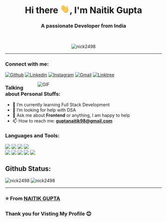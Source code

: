<!--
**nick2498/nick2498** is a ✨ _special_ ✨ repository because its `README.md` (this file) appears on your GitHub profile.
-->

<h1 align="center"> Hi there <img src="https://raw.githubusercontent.com/ABSphreak/ABSphreak/master/gifs/Hi.gif" width="30px">, I'm Naitik Gupta</h1>

<h3 align="center"> A passionate Developer from India </h3>

<br>
<p align="center"> 
  <img src="https://komarev.com/ghpvc/?username=nick2498&label=Profile%20views&color=0e75b6&style=flat" alt="nick2498" /> 
</p>

---

### Connect with me:

[![Github](https://img.shields.io/badge/-Github-000?style=flat&logo=Github&logoColor=white)](https://github.com/nick2498/)
[![Linkedin](https://img.shields.io/badge/-LinkedIn-blue?style=flat&logo=Linkedin&logoColor=white)](https://www.linkedin.com/in/naitik-gupta-773b80177/)
[![Instagram](https://img.shields.io/badge/-Instagram-E4405F?style=flat&logo=instagram&logoColor=white)](https://www.instagram.com/naitikgupta_2498/)
[![Gmail](https://img.shields.io/badge/-Gmail-c14438?style=flat&logo=Gmail&logoColor=white)](mailto:guptanaitik98@gmail.com)
[![Linktree](https://img.shields.io/badge/-Linktree-39E09B?style=flat&logo=linktree&logoColor=white)](https://linktr.ee/inaitikgupta)

<a target="_blank">
  <img align="right" width="400" alt="GIF" src="https://media.giphy.com/media/SWoSkN6DxTszqIKEqv/giphy.gif">
</a>

<!-- Talking about you -->
### Talking about Personal Stuffs:

- 🌱 I’m currently learning Full Stack Development
-  🤔 I’m looking for help with DSA
- 💬 Ask me about **Frontend** or anything, I am happy to help
- 📫 How to reach me: **guptanaitik98@gmail.com**
<!-- - 🔭 I’m currently learning React, Redux, Firebase -->
<!-- - 👯 I’m looking to collaborate on ... -->
<!-- - 🔗🪙 I’m currently exploring ... -->
<!-- - 😄 Pronouns: ... -->
<!-- - ⚡ Fun fact: ... -->

### Languages and Tools:

<span> 
  <img src="https://img.shields.io/badge/HTML5-E34F26?style=for-the-badge&logo=html5&logoColor=white">
  <img src="https://img.shields.io/badge/CSS3-1572B6?style=for-the-badge&logo=css3&logoColor=white">
  <img src="https://img.shields.io/badge/Bootstrap-563D7C?style=for-the-badge&logo=bootstrap&logoColor=white">
  <img src="https://img.shields.io/badge/JavaScript-F7DF1E?style=for-the-badge&logo=javascript&logoColor=black">
  <br>
  <img src="https://img.shields.io/badge/GIT-E44C30?style=for-the-badge&logo=git&logoColor=white">
  <img src="https://img.shields.io/badge/Node.js-43853D?style=for-the-badge&logo=node.js&logoColor=white">
  <img src="https://img.shields.io/badge/MySQL-005C84?style=for-the-badge&logo=mysql&logoColor=white">
  <img src="https://img.shields.io/badge/Java-ED8B00?style=for-the-badge&logo=java&logoColor=white">
  <img src="https://img.shields.io/badge/Netlify-00C7B7?style=for-the-badge&logo=netlify&logoColor=white">
</span>

## Github Status:

<!-- <p><img align="left" src="https://github-readme-stats.vercel.app/api/top-langs?username=nick2498&show_icons=true&locale=en&layout=compact" alt="nick2498" /></p> -->
<p>
  <img src="https://github-readme-stats.vercel.app/api?username=nick2498&show_icons=true&locale=en" alt="nick2498" />
  <img src="https://github-readme-streak-stats.herokuapp.com/?user=nick2498&" alt="nick2498" />
</p>

<!-- Profile Hits Counter -->
<!-- <img src="https://hits.seeyoufarm.com/api/count/incr/badge.svg?url=https%3A%2F%2Fgithub.com%2F{nick2498}1212%2Fhit-counter"> -->

---

<!-- This readme was created by NAITIK GUPTA - https://github.com/nick2498 -->
### ⭐️ From [NAITIK GUPTA](https://github.com/nick2498)

### Thank you for Visting My Profile 😊
<!-- ## With Love, Naitik  -->



